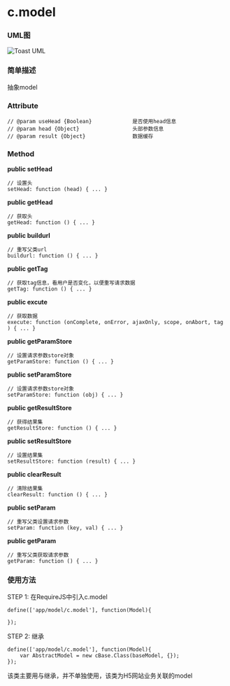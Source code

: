 # c.model

### UML图
![Toast UML](../raw/H5V2.2S6/doc/img/c.model.png)

### 简单描述
抽象model

### Attribute

    // @param useHead {Boolean}             是否使用head信息
    // @param head {Object}                 头部参数信息
    // @param result {Object}               数据缓存

### Method

**public setHead**

    // 设置头
    setHead: function (head) { ... }

**public getHead**

    // 获取头
    getHead: function () { ... }

**public buildurl**

    // 重写父类url
    buildurl: function () { ... }

**public getTag**

    // 获取tag信息，看用户是否变化，以便重写请求数据
    getTag: function () { ... }

**public excute**

    // 获取数据
    execute: function (onComplete, onError, ajaxOnly, scope, onAbort, tag ) { ... }

**public getParamStore**

    // 设置请求参数store对象
    getParamStore: function () { ... }

**public setParamStore**

    // 设置请求参数store对象
    setParamStore: function (obj) { ... }

**public getResultStore**

    // 获得结果集
    getResultStore: function () { ... }

**public setResultStore**

    // 设置结果集
    setResultStore: function (result) { ... }

**public clearResult**

    // 清除结果集
    clearResult: function () { ... }

**public setParam**

    // 重写父类设置请求参数
    setParam: function (key, val) { ... }

**public getParam**

    // 重写父类获取请求参数
    getParam: function () { ... }


### 使用方法

STEP 1: 在RequireJS中引入c.model

    define(['app/model/c.model'], function(Model){

    });

STEP 2: 继承

    define(['app/model/c.model'], function(Model){
        var AbstractModel = new cBase.Class(baseModel, {});
    });

该类主要用与继承，并不单独使用，该类为H5网站业务关联的model